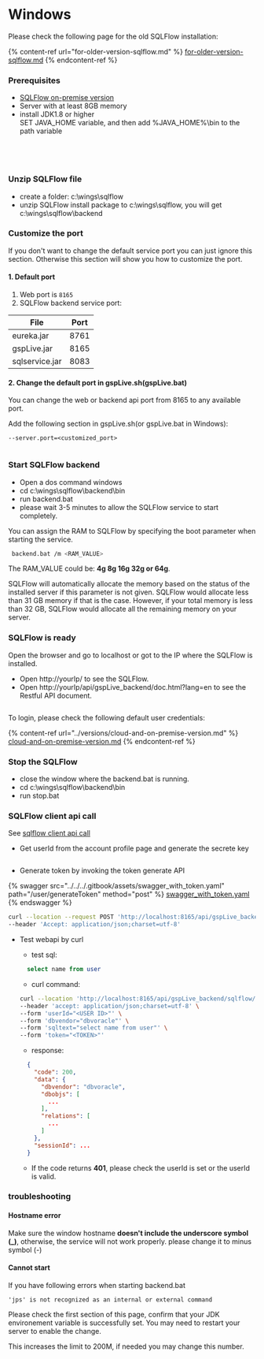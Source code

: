 # Windows

Please check the following page for the old SQLFlow installation:

{% content-ref url="for-older-version-sqlflow.md" %}
[for-older-version-sqlflow.md](for-older-version-sqlflow.md)
{% endcontent-ref %}

### Prerequisites

* [SQLFlow on-premise version](https://www.gudusoft.com/sqlflow-on-premise-version/)
* Server with at least 8GB memory
* install JDK1.8 or higher\
  SET JAVA\_HOME variable, and then add %JAVA\_HOME%\bin to the path variable

<figure><img src="../../../.gitbook/assets/system-properties-advance-setting.png" alt=""><figcaption></figcaption></figure>

<figure><img src="../../../.gitbook/assets/set-java-home-in-system-variables.png" alt=""><figcaption></figcaption></figure>

<figure><img src="../../../.gitbook/assets/set-java-in-path-variable.png" alt=""><figcaption></figcaption></figure>

<figure><img src="../../../.gitbook/assets/02.png" alt=""><figcaption></figcaption></figure>

### Unzip SQLFlow file

* create a folder: c:\wings\sqlflow
* unzip SQLFlow install package to c:\wings\sqlflow, you will get c:\wings\sqlflow\backend

### Customize the port

If you don't want to change the default service port you can just ignore this section. Otherwise this section will show you how to customize the port.

#### 1. Default port

1. Web port is `8165`
2. SQLFlow backend service port:

| File           | Port |
| -------------- | ---- |
| eureka.jar     | 8761 |
| gspLive.jar    | 8165 |
| sqlservice.jar | 8083 |

#### 2. **Change the default port in gspLive.sh(gspLive.bat)**&#x20;

You can change the web or backend api port from 8165 to any available port.&#x20;

Add the following section in gspLive.sh(or gspLive.bat in Windows):

```
--server.port=<customized_port>
```

<figure><img src="../../../.gitbook/assets/sqlflow-install-customize-port-gsplive.png" alt=""><figcaption></figcaption></figure>

### Start SQLFlow backend

* Open a dos command windows
* cd c:\wings\sqlflow\backend\bin
* run backend.bat
* please wait 3-5 minutes to allow the SQLFlow service to start completely.

You can assign the RAM to SQLFlow by specifying the boot parameter when starting the service.

```bash
 backend.bat /m <RAM_VALUE>
```

The RAM\_VALUE could be: **4g 8g 16g 32g or 64g**.&#x20;

SQLFlow will automatically allocate the memory based on the status of the installed server if this parameter is not given. SQLFlow would allocate less than 31 GB memory if that is the case. However, if your total memory is less than 32 GB, SQLFlow would allocate all the remaining memory on your server.

### SQLFlow is ready

Open the browser and go to localhost or got to the IP where the SQLFlow is installed.

* Open http://yourIp/ to see the SQLFlow.
* Open http://yourIp/api/gspLive\_backend/doc.html?lang=en to see the Restful API document.

<figure><img src="../../../.gitbook/assets/login.png" alt=""><figcaption></figcaption></figure>

To login, please check the following default user credentials:

{% content-ref url="../versions/cloud-and-on-premise-version.md" %}
[cloud-and-on-premise-version.md](../versions/cloud-and-on-premise-version.md)
{% endcontent-ref %}

### Stop the SQLFlow

* close the window where the backend.bat is running.
* cd c:\wings\sqlflow\backend\bin
* run stop.bat

### SQLFlow client api call

See [sqlflow client api call](https://github.com/sqlparser/sqlflow\_public/blob/master/api/sqlflow\_api\_full.md#webapi)

* Get userId from the account profile page and generate the secrete key

<figure><img src="../../../.gitbook/assets/微信图片_20240114114203.png" alt=""><figcaption></figcaption></figure>

* Generate token by invoking the token generate API

{% swagger src="../../../.gitbook/assets/swagger_with_token.yaml" path="/user/generateToken" method="post" %}
[swagger_with_token.yaml](../../../.gitbook/assets/swagger_with_token.yaml)
{% endswagger %}

```bash
curl --location --request POST 'http://localhost:8165/api/gspLive_backend/user/generateToken?userId=%3CUSER_ID%3E&secretKey=%3CSECRET_KEY%3E' \
--header 'Accept: application/json;charset=utf-8'
```

*   Test webapi by curl

    * test sql:

    ```sql
      select name from user
    ```

    * curl command:

    ```bash
    curl --location 'http://localhost:8165/api/gspLive_backend/sqlflow/generation/sqlflow' \
    --header 'accept: application/json;charset=utf-8' \
    --form 'userId="<USER ID>"' \
    --form 'dbvendor="dbvoracle"' \
    --form 'sqltext="select name from user"' \
    --form 'token="<TOKEN>"'
    ```

    * response:

    ```json
      {
        "code": 200,
        "data": {
          "dbvendor": "dbvoracle",
          "dbobjs": [
            ...
          ],
          "relations": [
            ...
          ]
        },
        "sessionId": ...
      }
    ```

    * If the code returns **401**, please check the userId is set or the userId is valid.

### troubleshooting

#### Hostname error

Make sure the window hostname **doesn't include the underscore symbol (\_)**, otherwise, the service will not work properly. please change it to minus symbol (-)

#### Cannot start&#x20;

If you have following errors when starting backend.bat

```
'jps' is not recognized as an internal or external command
```

Please check the first section of this page, confirm that your JDK environement variable is successfully set.  You may need to restart your server to enable the change.

This increases the limit to 200M, if needed you may change this number.
